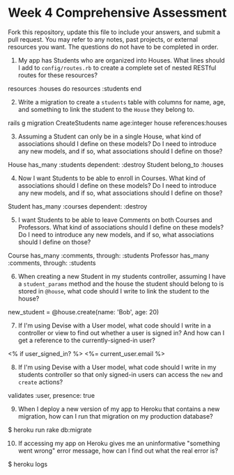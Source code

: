 # Week 4 Comprehensive Assessment

Fork this repository, update this file to include your answers, and submit a pull request. You may refer to any notes, past projects, or external resources you want. The questions do not have to be completed in order.

1. My app has Students who are organized into Houses. What lines should I add to `config/routes.rb` to create a complete set of nested RESTful routes for these resources?

resources :houses do
  resources :students
end

2. Write a migration to create a `students` table with columns for name, age, and something to link the student to the `House` they belong to.

rails g migration CreateStudents name age:integer house references:houses

3. Assuming a Student can only be in a single House, what kind of associations should I define on these models? Do I need to introduce any new models, and if so, what associations should I define on those?

House has_many :students dependent: :destroy
Student belong_to :houses

4. Now I want Students to be able to enroll in Courses. What kind of associations should I define on these models? Do I need to introduce any new models, and if so, what associations should I define on those?

Student has_many :courses dependent: :destroy

5. I want Students to be able to leave Comments on both Courses and Professors. What kind of associations should I define on these models? Do I need to introduce any new models, and if so, what associations should I define on those?

Course has_many :comments, through: :students
Professor has_many :comments, through: :students

6. When creating a new Student in my students controller, assuming I have a `student_params` method and the house the student should belong to is stored in `@house`, what code should I write to link the student to the house?

new_student = @house.create(name: 'Bob', age: 20)

7. If I'm using Devise with a User model, what code should I write in a controller or view to find out whether a user is signed in? And how can I get a reference to the currently-signed-in user?

<% if user_signed_in? %>
<%= current_user.email %>

8. If I'm using Devise with a User model, what code should I write in my students controller so that only signed-in users can access the `new` and `create` actions?

validates :user, presence: true

9. When I deploy a new version of my app to Heroku that contains a new migration, how can I run that migration on my production database?

$ heroku run rake db:migrate

10. If accessing my app on Heroku gives me an uninformative "something went wrong" error message, how can I find out what the real error is?

$ heroku logs
